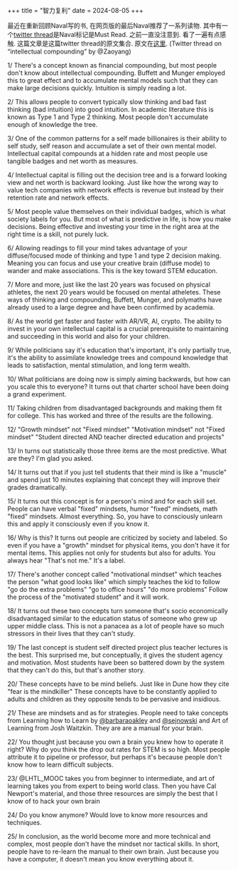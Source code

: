+++
title = "智力复利"
date = 2024-08-05
+++

最近在重新回顾Naval写的书, 在网页版的最后Naval推荐了一系列读物. 其中有一个[twitter thread](https://x.com/zaoyang/status/940409514875961344)是Naval标记是Must Read. 之前一直没注意到.
看了一遍有点感触. 这篇文章是这篇twitter thread的原文集合. 原文在[这里](https://x.com/zaoyang/status/940409514875961344). (Twitter thread on “intellectual compounding” by @Zaoyang)

1/ There's a concept known as financial compounding, but most people don't know about intellectual compounding. Buffett and Munger employed this to great effect and to accumulate mental models such that they can make large decisions quickly. Intuition is simply reading a lot.


2/ This allows people to convert typically slow thinking and bad fast thinking (bad intuition) into good intuition. In academic literature this is known as Type 1 and Type 2 thinking. Most people don't accumulate enough of knowledge the tree.


3/ One of the common patterns for a self made billionaires is their ability to self study, self reason and accumulate a set of their own mental model. Intellectual capital compounds at a hidden rate and most people use tangible badges and net worth as measures.

4/ Intellectual capital is filling out the decision tree and is a forward looking view and net worth is backward looking. Just like how the wrong way to value tech companies with network effects is revenue but instead by their retention rate and network effects.

5/ Most people value themselves on their individual badges, which is what society labels for you. But most of what is predictive in life, is how you make decisions. Being effective and investing your time in the right area at the right time is a skill, not purely luck.

6/ Allowing readings to fill your mind takes advantage of your diffuse/focused mode of thinking and type 1 and type 2 decision making. Meaning you can focus and use your creative brain (diffuse mode) to wander and make associations. This is the key toward STEM education.

7/ More and more, just like the last 20 years was focused on physical athletes, the next 20 years would be focused on mental atheletes. These ways of thinking and compounding, Buffett, Munger, and polymaths have already used to a large degree and have been confirmed by academia.

8/ As the world get faster and faster with AR/VR, AI, crypto. The ability to invest in your own intellectual capital is a crucial prerequisite to maintaining and succeeding in this world and also for your children.

9/ While politicians say it's education that's important, it's only partially true, it's the ability to assimilate knowledge trees and compound knowledge that leads to satisfaction, mental stimulation, and long term wealth.

10/ What politicians are doing now is simply aiming backwards, but how can you scale this to everyone? It turns out that charter school have been doing a grand experiment.

11/ Taking children from disadvantaged backgrounds and making them fit for college. This has worked and three of the results are the following.

12/ "Growth mindset" not "Fixed mindset" "Motivation mindset" not "Fixed mindset" "Student directed AND teacher directed education and projects"

13/ In turns out statistically those three items are the most predictive. What are they? I'm glad you asked.

14/ It turns out that if you just tell students that their mind is like a "muscle" and spend just 10 minutes explaining that concept they will improve their grades dramatically.

15/ It turns out this concept is for a person's mind and for each skill set. People can have verbal "fixed" mindsets, humor "fixed" mindsets, math "fixed" mindsets. Almost everything. So, you have to consciously unlearn this and apply it consciously even if you know it.

16/ Why is this? It turns out people are criticized by society and labeled. So even if you have a "growth" mindset for physical items, you don't have it for mental items. This applies not only for students but also for adults. You always hear "That's not me." It's a label.

17/ There's another concept called "motivational mindset" which teaches the person "what good looks like" which simply teaches the kid to follow "go do the extra problems" "go to office hours" "do more problems" Follow the process of the "motivated student" and it will work.

18/ It turns out these two concepts turn someone that's socio economically disadvantaged similar to the education status of someone who grew up upper middle class. This is not a panacea as a lot of people have so much stressors in their lives that they can't study.

19/ The last concept is student self directed project plus teacher lectures is the best. This surprised me, but conceptually, it gives the student agency and motivation. Most students have been so battered down by the system that they can't do this, but that's another story.

20/ These concepts have to be mind beliefs. Just like in Dune how they cite "fear is the mindkiller" These concepts have to be constantly applied to adults and children as they opposite tends to be pervasive and insidious.

21/ These are mindsets and as for strategies. People need to take concepts from Learning how to Learn by [@barbaraoakley](https://x.com/BarbaraOakley) and [@sejnowski](https://x.com/sejnowski)
  and Art of Learning from Josh Waitzkin. They are are a manual for your brain.

22/ You thought just because you own a brain you knew how to operate it right? Why do you think the drop out rates for STEM is so high. Most people attribute it to pipeline or professor, but perhaps it's because people don't know how to learn difficult subjects.

23/ @LHTL_MOOC takes you from beginner to intermediate, and art of learning takes you from expert to being world class. Then you have Cal Newport's material, and those three resources are simply the best that I know of to hack your own brain

24/ Do you know anymore? Would love to know more resources and techniques.

25/ In conclusion, as the world become more and more technical and complex, most people don't have the mindset nor tactical skills. In short, people have to re-learn the manual to their own brain. Just because you have a computer, it doesn't mean you know everything about it.




